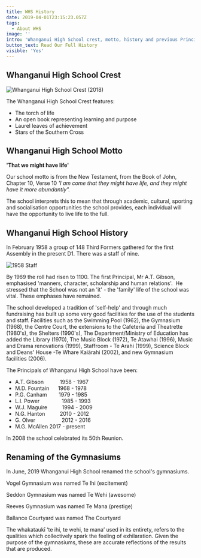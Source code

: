 ```yaml
---
title: WHS History
date: 2019-04-01T23:15:23.057Z
tags:
  - About WHS
image: ''
intro: 'Whanganui High School crest, motto, history and previous Principals.'
button_text: Read Our Full History
visible: 'Yes'
---
```

## Whanganui High School Crest

![Whanganui High School Crest (2018)](https://res.cloudinary.com/whanganuihigh/image/upload/c_scale,h_300/v1554149869/logo_vertical_t.png "Whanganui High School Crest (2018)")

The Whanganui High School Crest features:

* The torch of life
* An open book representing learning and purpose
* Laurel leaves of achievement
* Stars of the Southern Cross

## Whanganui High School Motto

**'That we might have life'**

Our school motto is from the New Testament, from the Book of John, Chapter 10, Verse 10 _'I am come that they might have life, and they might have it more abundantly"._

The school interprets this to mean that through academic, cultural, sporting and socialisation opportunities the school provides, each individual will have the opportunity to live life to the full.

## Whanganui High School History

In February 1958 a group of 148 Third Formers gathered for the first Assembly in the present D1. There was a staff of nine.

![1958 Staff](https://res.cloudinary.com/whanganuihigh/image/upload/v1557975996/whs%20history%20staff.jpg "1958 Staff")

By 1969 the roll had risen to 1100. The first Principal, Mr A.T. Gibson, emphasised 'manners, character, scholarship and human relations'.  He stressed that the School was not an 'it' - the 'family' life of the school was vital. These emphases have remained.

The school developed a tradition of 'self-help' and through much fundraising has built up some very good facilities for the use of the students and staff. Facilities such as the Swimming Pool (1962), the Gymnasium (1968), the Centre Court, the extensions to the Cafeteria and Theatrette (1980's), the Shelters (1990's), The Department/Ministry of Education has added the Library (1970), The Music Block (1972), Te Atawhai (1996), Music and Drama renovations (1999), Staffroom - Te Arahi (1999), Science Block and Deans' House -Te Whare Kaiārahi (2002), and new Gymnasium facilities (2006).

The Principals of Whanganui High School have been:

* A.T. Gibson           1958 - 1967
* M.D. Fountain       1968 - 1978
* P.G. Canham         1979 - 1985
* L.I. Power               1985 - 1993
* W.J. Maguire          1994 - 2009
* N.G. Hanton           2010 - 2012
* G. Olver                  2012 - 2016
* M.G. McAllen         2017 - present

In 2008 the school celebrated its 50th Reunion.



## Renaming of the Gymnasiums

In June, 2019 Whanganui High School renamed the school's gymnasiums. 

Vogel Gymnasium was named Te Ihi (excitement)

Seddon Gymnasium was named Te Wehi (awesome)

Reeves Gymnasium was named Te Mana (prestige)

Ballance Courtyard was named The Courtyard

The whakataukī ‘te ihi, te wehi, te mana’ used in its entirety, refers to the qualities which collectively spark the feeling of exhilaration. Given the purpose of the gymnasiums, these are accurate reflections of the results that are produced.
